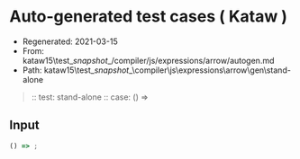 # Auto-generated test cases ( Kataw )
- Regenerated: 2021-03-15
- From: kataw15\test\__snapshot__/compiler/js/expressions/arrow/autogen.md
- Path: kataw15\test\__snapshot__\compiler\js\expressions\arrow\gen\stand-alone
> :: test: stand-alone
> :: case: () =>
## Input

`````js
() => ;
`````
